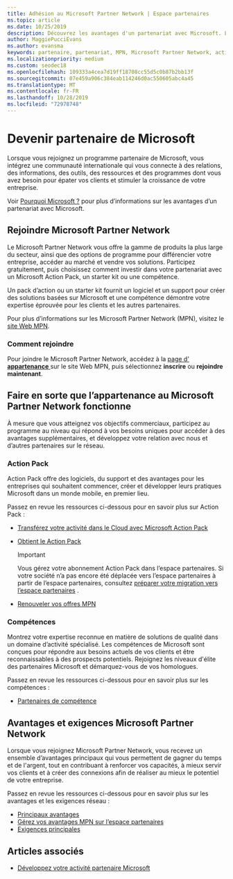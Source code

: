 ```yaml
---
title: Adhésion au Microsoft Partner Network | Espace partenaires
ms.topic: article
ms.date: 10/25/2019
description: Découvrez les avantages d'un partenariat avec Microsoft. Le Microsoft Partner Network vous offre la gamme de produits la plus large du secteur, ainsi que des options de programme pour différencier votre entreprise, accéder au marché et vendre vos solutions.
author: MaggiePucciEvans
ms.author: evansma
keywords: partenaire, partenariat, MPN, Microsoft Partner Network, action pack, MAPS, abonnement action pack, avantages, avantages MPN, adhésion, argent, or, compétences
ms.localizationpriority: medium
ms.custom: seodec18
ms.openlocfilehash: 109333a4cea7d19ff18708cc55d5c0b87b2bb13f
ms.sourcegitcommit: 07e459a906c384eab114246d0ac550605abc4a45
ms.translationtype: MT
ms.contentlocale: fr-FR
ms.lasthandoff: 10/28/2019
ms.locfileid: "72978748"
---
```

# <a name="partner-with-microsoft"></a>Devenir partenaire de Microsoft

Lorsque vous rejoignez un programme partenaire de Microsoft, vous intégrez une communauté internationale qui vous connecte à des relations, des informations, des outils, des ressources et des programmes dont vous avez besoin pour épater vos clients et stimuler la croissance de votre entreprise.

Voir [Pourquoi Microsoft ?](https://partner.microsoft.com/business-opportunities/why-microsoft) pour plus d’informations sur les avantages d’un partenariat avec Microsoft. 

## <a name="join-the-microsoft-partner-network"></a>Rejoindre Microsoft Partner Network

<!-- 12/5/18 The content below was copied and pasted directly from the Membership page of the MPN site (https://partner.microsoft.com/membership)-->

Le Microsoft Partner Network vous offre la gamme de produits la plus large du secteur, ainsi que des options de programme pour différencier votre entreprise, accéder au marché et vendre vos solutions. Participez gratuitement, puis choisissez comment investir dans votre partenariat avec un Microsoft Action Pack, un starter kit ou une compétence.

Un pack d’action ou un starter kit fournit un logiciel et un support pour créer des solutions basées sur Microsoft et une compétence démontre votre expertise éprouvée pour les clients et les autres partenaires.

Pour plus d’informations sur les Microsoft Partner Network (MPN), visitez le [site Web MPN](https://partner.microsoft.com/commercial).

### <a name="how-to-join"></a>Comment rejoindre

Pour joindre le Microsoft Partner Network, accédez à la [page d' **appartenance** ](https://partner.microsoft.com/membership) sur le site Web MPN, puis sélectionnez **inscrire** ou **rejoindre maintenant**.

## <a name="make-the-microsoft-partner-network-membership-work-for-you"></a>Faire en sorte que l’appartenance au Microsoft Partner Network fonctionne

<!-- 10/25/2019 The content below content from the Membership pages of the MPN site (https://partner.microsoft.com/membership) and additional updated content.-->

À mesure que vous atteignez vos objectifs commerciaux, participez au programme au niveau qui répond à vos besoins uniques pour accéder à des avantages supplémentaires, et développez votre relation avec nous et d’autres partenaires sur le réseau.

### <a name="action-pack"></a>Action Pack

Action Pack offre des logiciels, du support et des avantages pour les entreprises qui souhaitent commencer, créer et développer leurs pratiques Microsoft dans un monde mobile, en premier lieu. 

Passez en revue les ressources ci-dessous pour en savoir plus sur Action Pack :

- [Transférez votre activité dans le Cloud avec Microsoft Action Pack](https://partner.microsoft.com/membership/action-pack)

- [Obtient le Action Pack](mpn-get-action-pack.md)
  
    >[!IMPORTANT]
    >Vous gérez votre abonnement Action Pack dans l’espace partenaires. Si votre société n’a pas encore été déplacée vers l’espace partenaires à partir de l’espace partenaires, consultez [préparer votre migration vers l’espace partenaires](partner-center/prepare-pmc-pc-migration.md) .  

- [Renouveler vos offres MPN](renew-mpn-offers.md)

### <a name="competencies"></a>Compétences

Montrez votre expertise reconnue en matière de solutions de qualité dans un domaine d’activité spécialisé. Les compétences de Microsoft sont conçues pour répondre aux besoins actuels de vos clients et être reconnaissables à des prospects potentiels. Rejoignez les niveaux d'élite des partenaires Microsoft et démarquez-vous de vos homologues.

Passez en revue les ressources ci-dessous pour en savoir plus sur les compétences :

- [Partenaires de compétence](https://partner.microsoft.com/membership/competencies)

## <a name="microsoft-partner-network-benefits-and-requirements"></a>Avantages et exigences Microsoft Partner Network

Lorsque vous rejoignez Microsoft Partner Network, vous recevez un ensemble d’avantages principaux qui vous permettent de gagner du temps et de l'argent, tout en contribuant à renforcer vos capacités, à mieux servir vos clients et à créer des connexions afin de réaliser au mieux le potentiel de votre entreprise.

Passez en revue les ressources ci-dessous pour en savoir plus sur les avantages et les exigences réseau :

- [Principaux avantages](https://partner.microsoft.com/membership/core-benefits#simple-tab-content-1)
- [Gérez vos avantages MPN sur l’espace partenaires](manage-your-partner-network-benefits.md)
- [Exigences principales](https://partner.microsoft.com/membership/core-benefits#simple-tab-content-2)

## <a name="see-also"></a>Articles associés
- [Développez votre activité partenaire Microsoft](grow-your-business.md)
